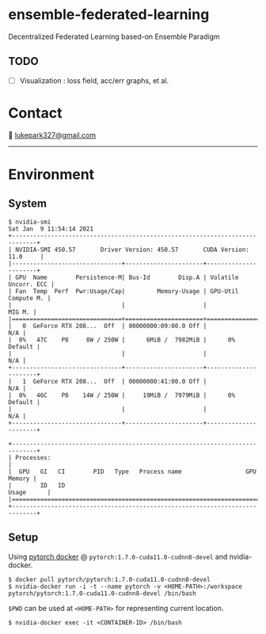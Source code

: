 # ensemble-federated-learning
Decentralized Federated Learning based-on Ensemble Paradigm

## TODO

- [ ] Visualization : loss field, acc/err graphs, et al.

# Contact

:email: lukepark327@gmail.com

---

# Environment

## System

```
$ nvidia-smi
Sat Jan  9 11:54:14 2021
+-----------------------------------------------------------------------------+
| NVIDIA-SMI 450.57       Driver Version: 450.57       CUDA Version: 11.0     |
|-------------------------------+----------------------+----------------------+
| GPU  Name        Persistence-M| Bus-Id        Disp.A | Volatile Uncorr. ECC |
| Fan  Temp  Perf  Pwr:Usage/Cap|         Memory-Usage | GPU-Util  Compute M. |
|                               |                      |               MIG M. |
|===============================+======================+======================|
|   0  GeForce RTX 208...  Off  | 00000000:09:00.0 Off |                  N/A |
|  0%   47C    P8     8W / 250W |      6MiB /  7982MiB |      0%      Default |
|                               |                      |                  N/A |
+-------------------------------+----------------------+----------------------+
|   1  GeForce RTX 208...  Off  | 00000000:41:00.0 Off |                  N/A |
|  0%   46C    P8    14W / 250W |     19MiB /  7979MiB |      0%      Default |
|                               |                      |                  N/A |
+-------------------------------+----------------------+----------------------+

+-----------------------------------------------------------------------------+
| Processes:                                                                  |
|  GPU   GI   CI        PID   Type   Process name                  GPU Memory |
|        ID   ID                                                   Usage      |
|=============================================================================|
+-----------------------------------------------------------------------------+
```

## Setup

Using [pytorch docker](https://hub.docker.com/r/pytorch/pytorch/tags?page=1&ordering=last_updated) @ `pytorch:1.7.0-cuda11.0-cudnn8-devel` and nvidia-docker.

```
$ docker pull pytorch/pytorch:1.7.0-cuda11.0-cudnn8-devel
$ nvidia-docker run -i -t --name pytorch -v <HOME-PATH>:/workspace pytorch/pytorch:1.7.0-cuda11.0-cudnn8-devel /bin/bash
```

`$PWD` can be used at `<HOME-PATH>` for representing current location.

```
$ nvidia-docker exec -it <CONTAINER-ID> /bin/bash
```

<!--
```
jupyter notebook --ip 0.0.0.0 --no-browser --allow-root
```
-->
